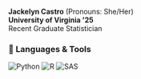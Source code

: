 **Jackelyn Castro** (Pronouns: She/Her)  
**University of Virginia '25**  
Recent Graduate Statistician

### 🧠 Languages & Tools

![Python](https://img.shields.io/badge/Python-3776AB?style=for-the-badge&logo=python&logoColor=white)
![R](https://img.shields.io/badge/R-276DC3?style=for-the-badge&logo=r&logoColor=white)
![SAS](https://img.shields.io/badge/SAS-0274B6?style=for-the-badge&logo=sas&logoColor=white)

<!---
jackiecstro/jackiecstro is a ✨ special ✨ repository because its `README.md` (this file) appears on your GitHub profile.
You can click the Preview link to take a look at your changes.
--->
